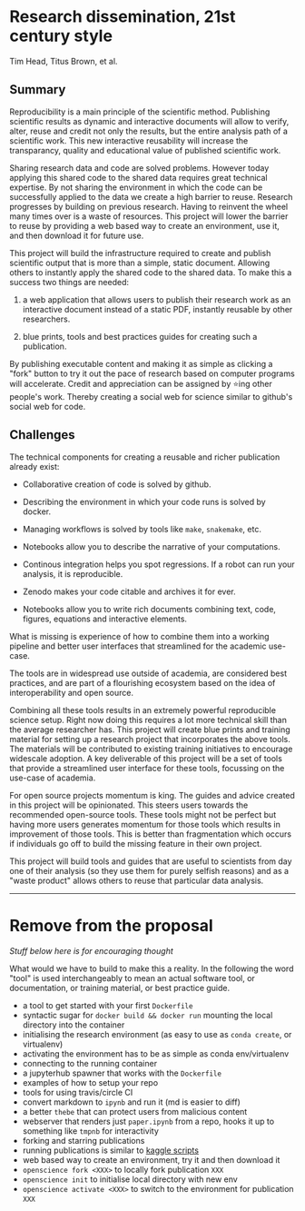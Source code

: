 # Research dissemination, 21st century style

Tim Head, Titus Brown, et al.


## Summary

Reproducibility is a main principle of the scientific
method. Publishing scientific results as dynamic and interactive
documents will allow to verify, alter, reuse and credit not only the
results, but the entire analysis path of a scientific work. This new
interactive reusability will increase the transparancy, quality and
educational value of published scientific work.

Sharing research data and code are solved problems. However today
applying this shared code to the shared data requires great technical
expertise.  By not sharing the environment in which the code can be
successfully applied to the data we create a high barrier to
reuse. Research progresses by building on previous research. Having to
reinvent the wheel many times over is a waste of resources. This
project will lower the barrier to reuse by providing a web based way
to create an environment, use it, and then download it for future use.

This project will build the infrastructure required to create and
publish scientific output that is more than a simple, static
document. Allowing others to instantly apply the shared code to the
shared data. To make this a success two things are needed:

1) a web application that allows users to publish their research work
   as an interactive document instead of a static PDF, instantly
   reusable by other researchers.

2) blue prints, tools and best practices guides for creating such a
   publication. 

By publishing executable content and making it as simple as clicking
a "fork" button to try it out the pace of research based on computer
programs will accelerate. Credit and appreciation can be assigned by
:star:ing other people's work. Thereby creating a social web for
science similar to github's social web for code.


## Challenges

The technical
components for creating a reusable and richer publication already
exist:

* Collaborative creation of code is solved by github.

* Describing the environment in which your code runs is solved by
  docker.

* Managing workflows is solved by tools like `make`, `snakemake`, etc.

* Notebooks allow you to describe the narrative of your computations.

* Continous integration helps you spot regressions. If a robot can run
  your analysis, it is reproducible.

* Zenodo makes your code citable and archives it for ever.

* Notebooks allow you to write rich documents combining text, code,
  figures, equations and interactive elements.

What is missing is experience of how to combine them into a working
pipeline and better user interfaces that streamlined for the academic
use-case.

The tools are in widespread use outside of academia, are considered
best practices, and are part of a flourishing ecosystem based on the
idea of interoperability and open source.

Combining all these tools results in an extremely powerful reproducible
science setup. Right now doing this requires a lot more technical
skill than the average researcher has. This project will create blue
prints and training material for setting up a research project that
incorporates the above tools. The materials will be contributed to
existing training initiatives to encourage widescale adoption. A key
deliverable of this project will be a set of tools that provide
a streamlined user interface for these tools, focussing on the
use-case of academia.

For open source projects momentum is king. The guides and advice
created in this project will be opinionated. This steers users towards
the recommended open-source tools. These tools might not be perfect
but having more users generates momentum for those tools which results
in improvement of those tools. This is better than fragmentation which
occurs if individuals go off to build the missing feature in their own
project.

This project will build tools and guides that are useful to scientists
from day one of their analysis (so they use them for purely selfish
reasons) and as a "waste product" allows others to reuse that
particular data analysis.

------------------

# Remove from the proposal

*Stuff below here is for encouraging thought*

What would we have to build to make this a reality. In the following
the word "tool" is used interchangeably to mean an actual software
tool, or documentation, or training material, or best practice guide.

* a tool to get started with your first `Dockerfile`
* syntactic sugar for `docker build && docker run` mounting the
  local directory into the container
* initialising the research environment (as easy to use as `conda
  create`, or virtualenv)
* activating the environment has to be as simple as conda
  env/virtualenv
* connecting to the running container
* a jupyterhub spawner that works with the `Dockerfile`
* examples of how to setup your repo
* tools for using travis/circle CI
* convert markdown to `ipynb` and run it (md is easier to diff)
* a better `thebe` that can protect users from malicious content
* webserver that renders just `paper.ipynb` from a repo, hooks it up
  to something like `tmpnb` for interactivity
* forking and starring publications
* running publications is similar to [kaggle scripts](https://www.kaggle.com/scripts)
* web based way to create an environment, try it and then
  download it
* `openscience fork <XXX>` to locally fork publication `XXX`
* `openscience init` to initialise local directory with new env
* `openscience activate <XXX>` to switch to the environment
  for publication `XXX`
